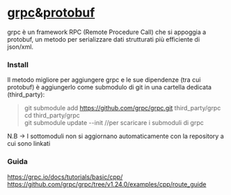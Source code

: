 # [grpc](https://github.com/grpc/grpc)&[protobuf](https://github.com/protocolbuffers/protobuf)   
grpc è un framework RPC (Remote Procedure Call) che si appoggia a protobuf, un metodo per serializzare dati strutturati più efficiente di json/xml.  

### Install
Il metodo migliore per aggiungere grpc e le sue dipendenze (tra cui protobuf) è aggiungerlo come submodulo di git in una cartella dedicata (third_party):
> git submodule add https://github.com/grpc/grpc.git third_party/grpc  
> cd third_party/grpc  
> git submodule update --init  //per scaricare i submoduli di grpc   

N.B -> I sottomoduli non si aggiornano automaticamente con la repository a cui sono linkati


### Guida
https://grpc.io/docs/tutorials/basic/cpp/   
https://github.com/grpc/grpc/tree/v1.24.0/examples/cpp/route_guide
